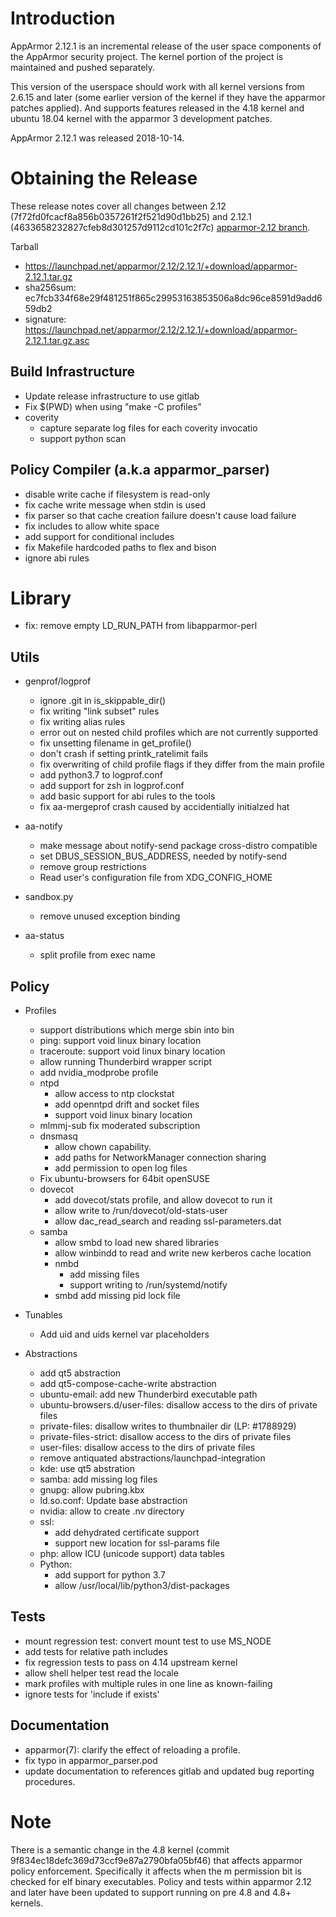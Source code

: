 Introduction
============

AppArmor 2.12.1 is an incremental release of the user space components
of the AppArmor security project. The kernel portion of the project
is maintained and pushed separately.

This version of the userspace should work with all kernel versions from
2.6.15 and later (some earlier version of the kernel if they have the
apparmor patches applied). And supports features released in the 4.18
kernel and ubuntu 18.04 kernel with the apparmor 3 development patches.

AppArmor 2.12.1 was released 2018-10-14.


# Obtaining the Release
These release notes cover all changes between 2.12 (7f72fd0fcacf8a856b0357261f2f521d90d1bb25)
and 2.12.1 (4633658232827cfeb8d301257d9112cd101c2f7c) [apparmor-2.12 branch](https://gitlab.com/apparmor/apparmor/tree/apparmor-2.12).

Tarball
-   <https://launchpad.net/apparmor/2.12/2.12.1/+download/apparmor-2.12.1.tar.gz>
-   sha256sum: ec7fcb334f68e29f481251f865c29953163853506a8dc96ce8591d9add659db2
-   signature: <https://launchpad.net/apparmor/2.12/2.12.1/+download/apparmor-2.12.1.tar.gz.asc>


Build Infrastructure
--------------------
- Update release infrastructure to use gitlab
- Fix $(PWD) when using "make -C profiles"
- coverity
   - capture separate log files for each coverity invocatio
   - support python scan


Policy Compiler (a.k.a apparmor\_parser)
----------------------------------------
- disable write cache if filesystem is read-only
- fix cache write message when stdin is used
- fix parser so that cache creation failure doesn't cause load failure
- fix includes to allow white space
- add support for conditional includes
- fix Makefile hardcoded paths to flex and bison
- ignore abi rules

# Library
- fix: remove empty LD_RUN_PATH from libapparmor-perl

Utils
-----
-  genprof/logprof
   - ignore .git in is_skippable_dir()
   - fix writing "link subset" rules
   - fix writing alias rules
   - error out on nested child profiles which are not currently supported
   - fix unsetting filename in get_profile()
   - don't crash if setting printk_ratelimit fails
   - fix overwriting of child profile flags if they differ from the main profile
   - add python3.7 to logprof.conf
   - add support for zsh in logprof.conf
   - add basic support for abi rules to the tools
   - fix aa-mergeprof crash caused by accidentially initialzed hat

-   aa-notify
    - make message about notify-send package cross-distro compatible
    - set DBUS_SESSION_BUS_ADDRESS, needed by notify-send
    - remove group restrictions
    - Read user's configuration file from XDG_CONFIG_HOME

-   sandbox.py
    - remove unused exception binding

-  aa-status
   - split profile from exec name

Policy
------
- Profiles
  - support distributions which merge sbin into bin
  - ping: support void linux binary location
  - traceroute: support void linux binary location
  - allow running Thunderbird wrapper script
  - add nvidia_modprobe profile
  - ntpd
    - allow access to ntp clockstat
    - add openntpd drift and socket files
    - support void linux binary location
  - mlmmj-sub fix moderated subscription
  - dnsmasq
    - allow chown capability.
    - add paths for NetworkManager connection sharing
    - add permission to open log files
  - Fix ubuntu-browsers for 64bit openSUSE
  - dovecot
     - add dovecot/stats profile, and allow dovecot to run it
     - allow write to /run/dovecot/old-stats-user
     - allow dac_read_search and reading ssl-parameters.dat
  - samba
    - allow smbd to load new shared libraries
    - allow winbindd to read and write new kerberos cache location
    - nmbd
      - add missing files
      - support writing to /run/systemd/notify
    - smbd add missing pid lock file

- Tunables
  - Add uid and uids kernel var placeholders

- Abstractions
  - add qt5 abstraction
  - add qt5-compose-cache-write abstraction
  - ubuntu-email: add new Thunderbird executable path
  - ubuntu-browsers.d/user-files: disallow access to the dirs of private files
  - private-files: disallow writes to thumbnailer dir (LP: #1788929)
  - private-files-strict: disallow access to the dirs of private files
  - user-files: disallow access to the dirs of private files
  - remove antiquated abstractions/launchpad-integration
  - kde: use qt5 abstration
  - samba: add missing log files
  - gnupg: allow pubring.kbx
  - ld.so.conf: Update base abstraction
  - nvidia: allow to create .nv directory
  - ssl:
    - add dehydrated certificate support
    - support new location for ssl-params file
  - php: allow ICU (unicode support) data tables
  - Python:
    - add support for python 3.7
    - allow /usr/local/lib/python3/dist-packages


Tests
-----
- mount regression test: convert mount test to use MS_NODE
- add tests for relative path includes
- fix regression tests to pass on 4.14 upstream kernel
- allow shell helper test read the locale
- mark profiles with multiple rules in one line as known-failing
- ignore tests for 'include if exists'

Documentation
-------------
- apparmor(7): clarify the effect of reloading a profile.
- fix typo in apparmor_parser.pod
- update documentation to references gitlab and updated bug reporting procedures.


Note
====

There is a semantic change in the 4.8 kernel (commit
9f834ec18defc369d73ccf9e87a2790bfa05bf46) that affects apparmor policy
enforcement. Specifically it affects when the m permission bit is
checked for elf binary executables. Policy and tests within apparmor
2.12 and later have been updated to support running on pre 4.8 and 4.8+ kernels.
